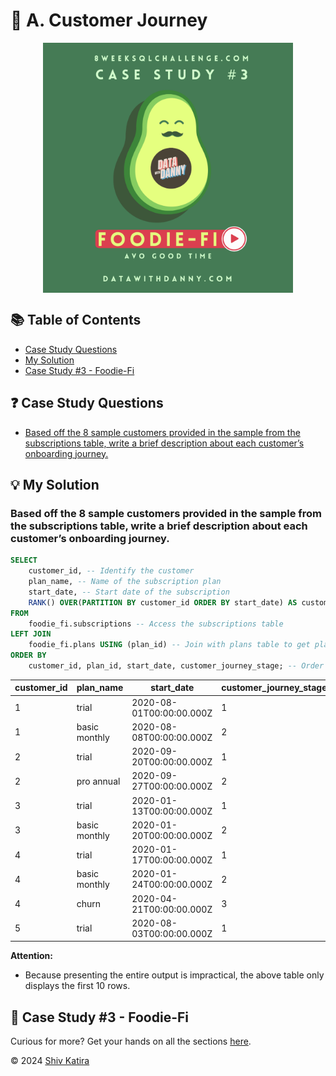 # 🥑 A. Customer Journey
<p align="center">
<img src="../../img/3.png" align="center" width="400" height="400" >

## 📚 Table of Contents

* [Case Study Questions](#-case-study-questions)
* [My Solution](#-my-solution)
* [Case Study #3 - Foodie-Fi](#-case-study-3---foodie-fi)

## ❓ Case Study Questions

- [Based off the 8 sample customers provided in the sample from the subscriptions table, write a brief description about each customer’s onboarding journey.](#based-off-the-8-sample-customers-provided-in-the-sample-from-the-subscriptions-table-write-a-brief-description-about-each-customers-onboarding-journey)

## 💡 My Solution

### Based off the 8 sample customers provided in the sample from the subscriptions table, write a brief description about each customer’s onboarding journey.

```SQL
SELECT 
    customer_id, -- Identify the customer
    plan_name, -- Name of the subscription plan
    start_date, -- Start date of the subscription
    RANK() OVER(PARTITION BY customer_id ORDER BY start_date) AS customer_journey_stage -- Rank the subscription stages for each customer
FROM 
    foodie_fi.subscriptions -- Access the subscriptions table
LEFT JOIN 
    foodie_fi.plans USING (plan_id) -- Join with plans table to get plan details
ORDER BY 
    customer_id, plan_id, start_date, customer_journey_stage; -- Order results for clarity
```

| customer_id | plan_name     | start_date               | customer_journey_stage |
| ----------- | ------------- | ------------------------ | ---------------------- |
| 1           | trial         | 2020-08-01T00:00:00.000Z | 1                      |
| 1           | basic monthly | 2020-08-08T00:00:00.000Z | 2                      |
| 2           | trial         | 2020-09-20T00:00:00.000Z | 1                      |
| 2           | pro annual    | 2020-09-27T00:00:00.000Z | 2                      |
| 3           | trial         | 2020-01-13T00:00:00.000Z | 1                      |
| 3           | basic monthly | 2020-01-20T00:00:00.000Z | 2                      |
| 4           | trial         | 2020-01-17T00:00:00.000Z | 1                      |
| 4           | basic monthly | 2020-01-24T00:00:00.000Z | 2                      |
| 4           | churn         | 2020-04-21T00:00:00.000Z | 3                      |
| 5           | trial         | 2020-08-03T00:00:00.000Z | 1                      |

**Attention:**
- Because presenting the entire output is impractical, the above table only displays the first 10 rows.

## 🥑 Case Study #3 - Foodie-Fi

Curious for more? Get your hands on all the sections [here](../README.md).

© 2024 [Shiv Katira](https://github.com/shivkatira)